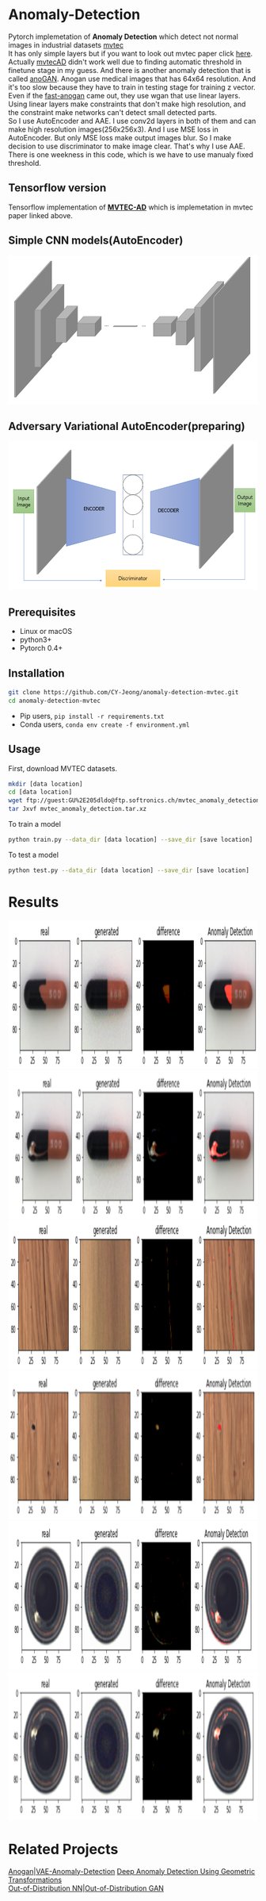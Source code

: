 # Anomaly-Detection
Pytorch implemetation of **Anomaly Detection** which detect not normal images in industrial datasets [mvtec](https://www.mvtec.com/)<br>
It has only simple layers but if you want to look out mvtec paper click [here](https://openaccess.thecvf.com/content_CVPR_2019/papers/Bergmann_MVTec_AD_--_A_Comprehensive_Real-World_Dataset_for_Unsupervised_Anomaly_CVPR_2019_paper.pdf).<br>
Actually [mvtecAD](https://github.com/AdneneBoumessouer/MVTec-Anomaly-Detection) didn't work well due to finding automatic threshold in finetune stage in my guess.
And there is another anomaly detection that is called [anoGAN](https://arxiv.org/pdf/1703.05921.pdf).
Anogan use medical images that has 64x64 resolution. And it's too slow because they have to train in testing stage for training z vector.
Even if the [fast-anogan](https://www.researchgate.net/publication/330796048_f-AnoGAN_Fast_Unsupervised_Anomaly_Detection_with_Generative_Adversarial_Networks) came out, they use wgan that use linear layers. Using linear layers make constraints that don't make high resolution, and the constraint make networks can't detect small detected parts.<br>
So I use AutoEncoder and AAE.
I use conv2d layers in both of them and can make high resolution images(256x256x3). And I use MSE loss in AutoEncoder.
But only MSE loss make output images blur. So I make decision to use discriminator to make image clear. That's why I use AAE.
There is one weekness in this code, which is we have to use manualy fixed threshold.

## Tensorflow version
Tensorflow implementation of **[MVTEC-AD](https://github.com/AdneneBoumessouer/MVTec-Anomaly-Detection)** which is implemetation in mvtec paper linked above.


## Simple CNN models(AutoEncoder)

<img src='imgs/layers_AE.png' width=700 height=300>

## Adversary Variational AutoEncoder(preparing)

<img src='imgs/layers_AAE.png' width=700 height=300>

## Prerequisites
- Linux or macOS
- python3+
- Pytorch 0.4+

## Installation
```bash
git clone https://github.com/CY-Jeong/anomaly-detection-mvtec.git
cd anomaly-detection-mvtec
```
- Pip users, ```pip install -r requirements.txt```
- Conda users, ```conda env create -f environment.yml```

## Usage
First, download MVTEC datasets.
```bash
mkdir [data location]
cd [data location]
wget ftp://guest:GU%2E205dldo@ftp.softronics.ch/mvtec_anomaly_detection/mvtec_anomaly_detection.tar.xz
tar Jxvf mvtec_anomaly_detection.tar.xz
```
To train a model
```bash
python train.py --data_dir [data location] --save_dir [save location]
```

To test a model
```bash
python test.py --data_dir [data location] --save_dir [save location]
```

# Results

<img src='imgs/result1.png' width=900 height=300>
<img src='imgs/result2.png' width=900 height=300>
<img src='imgs/result3.png' width=900 height=300>
<img src='imgs/result4.png' width=900 height=300>
<img src='imgs/result5.png' width=900 height=300>
<img src='imgs/result6.png' width=900 height=300>

# Related Projects
[Anogan](https://arxiv.org/pdf/1703.05921.pdf)|[VAE-Anomaly-Detection](http://dm.snu.ac.kr/static/docs/TR/SNUDM-TR-2015-03.pdf)
[Deep Anomaly Detection Using Geometric Transformations](https://arxiv.org/pdf/1805.10917.pdf)<br>
[Out-of-Distribution NN](https://arxiv.org/pdf/1610.02136.pdf)|[Out-of-Distribution GAN](https://arxiv.org/pdf/1909.11480.pdf)


